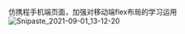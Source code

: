仿携程手机端页面，加强对移动端flex布局的学习运用
![Snipaste_2021-09-01_13-12-20](https://user-images.githubusercontent.com/86151888/131616042-10fc0de4-df2e-4c4c-b435-53a713ab08c9.png)

